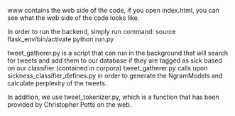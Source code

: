 www contains the web side of the code, if you open index.html, you can see what the web side of the code looks like.

In order to run the backend, simply run command:
    source flask_env/bin/activate
    python run.py
    
tweet_gatherer.py is a script that can run in the background that will search for tweets and add them to our database if they are tagged as sick based on our classifier (contained in corpora)
tweet_gatherer.py calls upon sickness_classifier_defines.py in order to generate the NgramModels and calculate perplexity of the tweets.

In addition, we use tweet_tokenizer.py, which is a function that has been provided by Christopher Potts on the web.

